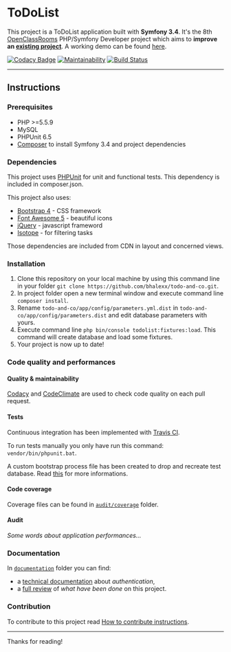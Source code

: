 ToDoList
========

This project is a ToDoList application built with **Symfony 3.4**. It's the 8th [OpenClassRooms][1] PHP/Symfony Developer project which aims to **improve an [existing project][2]**. A working demo can be found [here][3].

[![Codacy Badge](https://api.codacy.com/project/badge/Grade/f8298a5cef654259b15c9e8abc6b14bf)](https://www.codacy.com/app/bhalexx/todo-and-co?utm_source=github.com&amp;utm_medium=referral&amp;utm_content=bhalexx/todo-and-co&amp;utm_campaign=Badge_Grade)
[![Maintainability](https://api.codeclimate.com/v1/badges/27589e36ac087f3c6f98/maintainability)](https://codeclimate.com/github/bhalexx/todo-and-co/maintainability)
[![Build Status](https://travis-ci.org/bhalexx/todo-and-co.svg?branch=master)](https://travis-ci.org/bhalexx/todo-and-co)

---

Instructions
-------------------

### Prerequisites
- PHP >=5.5.9
- MySQL
- PHPUnit 6.5
- [Composer][4] to install Symfony 3.4 and project dependencies

### Dependencies
This project uses [PHPUnit][5] for unit and functional tests. This dependency is included in composer.json.

This project also uses:
- [Bootstrap 4][6] - CSS framework
- [Font Awesome 5][7] - beautiful icons
- [jQuery][8] - javascript frameword
- [Isotope][9] - for filtering tasks

Those dependencies are included from CDN in layout and concerned views.

### Installation
1. Clone this repository on your local machine by using this command line in your folder `git clone https://github.com/bhalexx/todo-and-co.git`.
2. In project folder open a new terminal window and execute command line `composer install`.
3. Rename `todo-and-co/app/config/parameters.yml.dist` in `todo-and-co/app/config/parameters.dist` and edit database parameters with yours.
4. Execute command line `php bin/console todolist:fixtures:load`. This command will create database and load some fixtures.
5. Your project is now up to date!

### Code quality and performances

#### Quality & maintainability
[Codacy][10] and [CodeClimate][11] are used to check code quality on each pull request.

#### Tests
Continuous integration has been implemented with [Travis CI][12].

To run tests manually you only have run this command: `vendor/bin/phpunit.bat`.

A custom bootstrap process file has been created to drop and recreate test database. Read [this][13] for more informations.

#### Code coverage
Coverage files can be found in [`audit/coverage`][14] folder.

#### Audit
*Some words about application performances...*

### Documentation
In [`documentation`][15] folder you can find:
- a [technical documentation][16] about *authentication*,
- a [full review][17] of *what have been done* on this project.

### Contribution
To contribute to this project read [How to contribute instructions][18].

---

Thanks for reading!

[1]: https://openclassrooms.com
[2]: https://github.com/saro0h/projet8-TodoList
[3]: #
[4]: https://getcomposer.org
[5]: https://phpunit.de
[6]: https://getbootstrap.com
[7]: https://fontawesome.com
[8]: https://jquery.com
[9]: https://isotope.metafizzy.co
[10]: https://codacy.com
[11]: https://codeclimate.com
[12]: https://travis-ci.org
[13]: https://symfony.com/doc/3.4/testing/bootstrap.html
[14]: https://github.com/bhalexx/todo-and-co/tree/master/audit/coverage
[15]: https://github.com/bhalexx/todo-and-co/tree/master/documentation
[16]: https://github.com/bhalexx/todo-and-co/tree/master/documentation/Authentication.md
[17]: https://github.com/bhalexx/todo-and-co/tree/master/documentation/WhatHaveBeenDone.md
[18]: https://github.com/bhalexx/todo-and-co/tree/master/CONTRIBUTING.md


